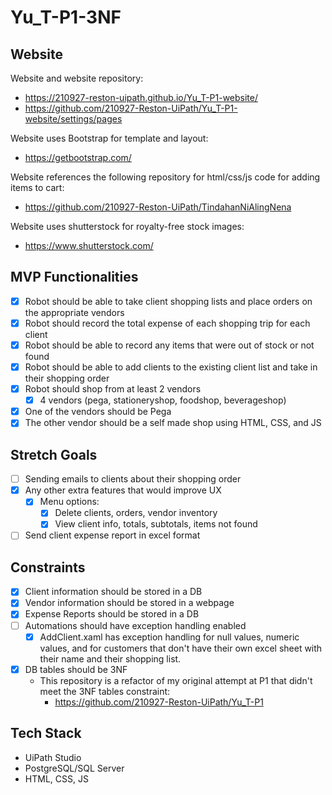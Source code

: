 # Yu_T-P1-3NF

## Website 

Website and website repository: 

- https://210927-reston-uipath.github.io/Yu_T-P1-website/
- https://github.com/210927-Reston-UiPath/Yu_T-P1-website/settings/pages

Website uses Bootstrap for template and layout:

- https://getbootstrap.com/

Website references the following repository for html/css/js code for adding items to cart:

- https://github.com/210927-Reston-UiPath/TindahanNiAlingNena

Website uses shutterstock for royalty-free stock images:

- https://www.shutterstock.com/

## MVP Functionalities

- [x] Robot should be able to take client shopping lists and place orders on the appropriate vendors
- [x] Robot should record the total expense of each shopping trip for each client
- [x] Robot should be able to record any items that were out of stock or not found
- [x] Robot should be able to add clients to the existing client list and take in their shopping order
- [x] Robot should shop from at least 2 vendors
  - [x] 4 vendors (pega, stationeryshop, foodshop, beverageshop)
- [x] One of the vendors should be Pega
- [x] The other vendor should be a self made shop using HTML, CSS, and JS
## Stretch Goals
- [ ] Sending emails to clients about their shopping order
- [x] Any other extra features that would improve UX
  - [x] Menu options:
    - [x] Delete clients, orders, vendor inventory
    - [x] View client info, totals, subtotals, items not found
- [ ] Send client expense report in excel format
## Constraints
- [x] Client information should be stored in a DB
- [x] Vendor information should be stored in a webpage
- [x] Expense Reports should be stored in a DB
- [ ] Automations should have exception handling enabled
  - [x] AddClient.xaml has exception handling for null values, numeric values, and for customers that don't have their own excel sheet with their name and their shopping list.
- [x] DB tables should be 3NF
  - This repository is a refactor of my original attempt at P1 that didn't meet the 3NF tables constraint:
    - https://github.com/210927-Reston-UiPath/Yu_T-P1
## Tech Stack
- UiPath Studio
- PostgreSQL/SQL Server
- HTML, CSS, JS
